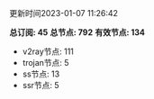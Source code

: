 更新时间2023-01-07 11:26:42

**总订阅: 45**
**总节点: 792**
**有效节点: 134**
- v2ray节点: 111
- trojan节点: 5
- ss节点: 13
- ssr节点: 5

